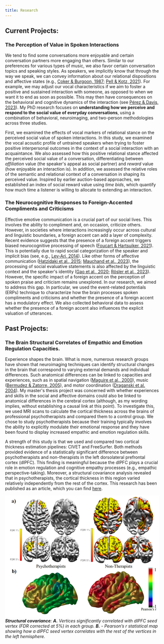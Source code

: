 ```yaml
---
title: Research
---
```

## Current Projects:

### The Perception of Value in Spoken Interactions

We tend to find some conversations more enjoyable and certain conversation partners more engaging than others. Similar to our preferences for various types of music, we also favor certain conversation topics and speaking styles. As speakers, we implicitly know that through the way we speak, we can convey information about our relational dispositions and affective states (e.g., [Coker & Burgoon, 1987](https://onlinelibrary.wiley.com/doi/abs/10.1111/j.1468-2958.1987.tb00115.x); [Pell & Kotz, 2021](https://journals.plos.org/plosone/article?id=10.1371/journal.pone.0027256)). For example, we may adjust our vocal characteristics if we aim to foster a positive and sustained interaction with someone, as opposed to when we want it to end as soon as possible. This may then have consequences on the behavioral and cognitive dynamics of the interaction (see [Pérez & Davis, 2023](https://www.sciencedirect.com/science/article/pii/S0010945222003252)). My PhD research focuses on **understanding how we perceive and respond to the social value of everyday conversations**, using a combination of behavioral, neuroimaging, and two-person methodologies across three studies.

First, we examined the effects of vocal markers of relational stance on the perceived social value of spoken interactions. In this study, we examined the vocal acoustic profile of untrained speakers when trying to foster positive interpersonal outcomes in the context of a social interaction with an acquaintance. We also assessed how this positive relational stance affected the perceived social value of a conversation, differentiating between *affiliation* value (the speaker's appeal as social partner) and *reward* value (how enjoyable an interaction is). In addition, we assessed the relative roles of the semantic and relational context of a conversation in shaping its perceived value. Inspired by earlier auction-based approaches, we established an index of social reward value using *time bids*, which quantify how much time a listener is willing to allocate to extending an interaction.

### The Neurocognitive Responses to Foreign-Accented Compliments and Criticisms

Effective emotive communication is a crucial part of our social lives. This involves the ability to compliment and, on occasion, criticize others. However, in societies where interactions increasingly occur across cultural and linguistic boundaries, a foreign accent can add a layer of complexity. Recent evidence suggests that the presence of a foreign accent triggers biased neurocognitive processing of speech ([Foucart & Hartsuiker, 2021](https://www.sciencedirect.com/science/article/pii/S0028393221001536?via%3Dihub)). This is potentially due to rapid social categorization of the speaker and implicit bias (see, e.g., [Lev-Ari, 2014](https://www.frontiersin.org/journals/psychology/articles/10.3389/fpsyg.2014.01546/full)). Like other forms of affective communication ([Hatzidaki et al., 2015](https://www.frontiersin.org/journals/psychology/articles/10.3389/fpsyg.2015.00351/full); [Mauchand et al., 2023](https://www.ncbi.nlm.nih.gov/pmc/articles/PMC10752465/)), the processing of social evaluative statements is also affected by the linguistic context and the speaker's identity ([Gao et al., 2020](https://doi.org/10.1080/02699931.2019.1668751); [Rösler et al., 2023](https://doi.org/10.1016/j.jesp.2022.104419)). However, the specific impact of a foreign accent on the perception of spoken praise and criticism remains unexplored. In our research, we aimed to address this gap. In particular, we used the event-related potentials (ERPs) technique to characterize how the brain processes spoken compliments and criticisms and whether the presence of a foreign accent has a modulatory effect. We also collected behavioral data to assess whether the presence of a foreign accent also influences the explicit valuation of utterances.


## Past Projects:

### The Brain Structural Correlates of Empathic and Emotion Regulation Capacities.
Experience shapes the brain. What is more, numerous research groups have shown that neuroimaging techniques can identify structural changes in the brain that correspond to varying external demands and individual differences. Such anatomical differences can be linked to capacities and experiences, such as in spatial navigation ([Maguire et al., 2000](https://www.pnas.org/doi/10.1073/pnas.070039597)), music ([Bermudez & Zatorre, 2005](https://nyaspubs.onlinelibrary.wiley.com/doi/10.1196/annals.1360.057)), and motor coordination ([Draganski et al. 2004](https://www.researchgate.net/publication/305381230_Neuroplasticity_changes_in_grey_matter_induced_by_training)). My master's thesis project was concerned with whether experiences and skills in the social and affective domains could also be linked to anatomical differences in the cerebral cortex (although, as my wording implies, without establishing a causal link at this point). To investigate this, we used MRI scans to calculate the cortical thickness across the brains of professional psychotherapists and compared them to a control group. We chose to study psychotherapists because their training typically involves the ability to explicitly modulate their emotional response and they have been found to display increased empathic and emotion regulation skills. 

A strength of this study is that we used and compared two cortical thickness estimation pipelines: CIVET and FreeSurfer. Both methods provided evidence of a statistically significant difference between psychotherapists and non-therapists in the left dorsolateral prefrontal cortex (dlPFC). This finding is meaningful because the dlPFC plays a crucial role in emotion regulation and cognitive empathy processes (e.g., empathic perspective-taking). Moreover, a structural covariance analysis revealed that in psychotherapists, the cortical thickness in this region varied relatively independently from the rest of the cortex. This research has been published as an article, which you can find [here](https://doi.org/10.1007/s10548-022-00910-3).

![Structural Covariance](assets/img/CT_StrCov_Psychotherapists.png)
      _**Structural covariance**: **A.** Vertices significantly correlated with dlPFC seed vertex (FDR corrected at 5%) in each group. **B.** - Pearson’s r statistical map showing how a dlPFC seed vertex correlates with the rest of the vertices in the left hemisphere._



